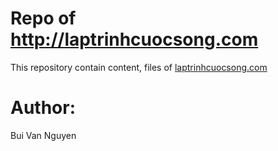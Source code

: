 # Repo of http://laptrinhcuocsong.com

This repository contain content, files of [laptrinhcuocsong.com](laptrinhcuocsong.com)

# Author:

Bui Van Nguyen
